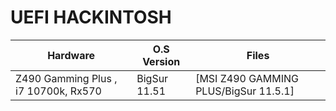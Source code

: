 # UEFI HACKINTOSH
| Hardware | O.S Version | Files |
| -------- | ----------- | ----- |
| Z490 Gamming Plus , i7 10700k, Rx570 | BigSur 11.51 | [MSI Z490 GAMMING PLUS/BigSur 11.5.1]
